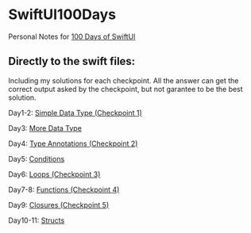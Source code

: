 # SwiftUI100Days
Personal Notes for [100 Days of SwiftUI](https://www.hackingwithswift.com/100/swiftui)

## Directly to the swift files:

Including my solutions for each checkpoint. All the answer can get the correct output asked by the checkpoint, but not garantee to be the best solution.

Day1-2: [Simple Data Type (Checkpoint 1)](/Day1-2_SimpleDataType.playground/Contents.swift)

Day3: [More Data Type](/Day3_MoreDataType.playground/Contents.swift)

Day4: [Type Annotations (Checkpoint 2)](/Day4_TypeAnnotations.playground/Contents.swift)

Day5: [Conditions](/Day5_Conditions.playground/Contents.swift)

Day6: [Loops (Checkpoint 3)](/Day6_Loops.playground/Contents.swift)

Day7-8: [Functions (Checkpoint 4)](/Day7-8_Functions.playground/Contents.swift)

Day9: [Closures (Checkpoint 5)](/Day9_Closures.playground/Contents.swift)

Day10-11: [Structs](/Day10-11_Structs.playground/Contents.swift)